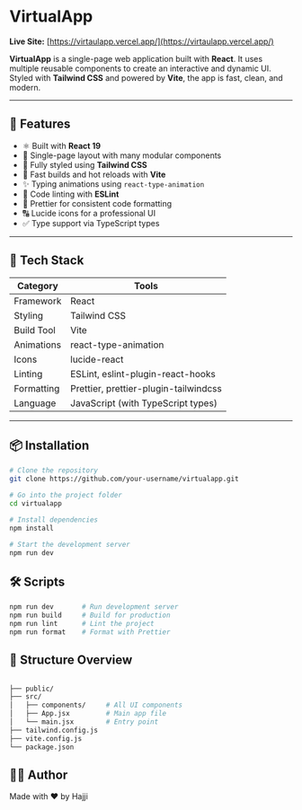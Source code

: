 # VirtualApp

**Live Site:** [https://virtaulapp.vercel.app/](https://virtaulapp.vercel.app/)

**VirtualApp** is a single-page web application built with **React**. It uses multiple reusable components to create an interactive and dynamic UI. Styled with **Tailwind CSS** and powered by **Vite**, the app is fast, clean, and modern.  

---

## 🚀 Features

- ⚛️ Built with **React 19**
- 📄 Single-page layout with many modular components
- 🎨 Fully styled using **Tailwind CSS**
- 💨 Fast builds and hot reloads with **Vite**
- ✨ Typing animations using `react-type-animation`
- 🔧 Code linting with **ESLint**
- 🎯 Prettier for consistent code formatting
- 🔠 Lucide icons for a professional UI
- ✅ Type support via TypeScript types

---

## 🧰 Tech Stack

| Category       | Tools                                  |
|----------------|----------------------------------------|
| Framework      | React                                  |
| Styling        | Tailwind CSS                           |
| Build Tool     | Vite                                   |
| Animations     | react-type-animation                   |
| Icons          | lucide-react                           |
| Linting        | ESLint, eslint-plugin-react-hooks      |
| Formatting     | Prettier, prettier-plugin-tailwindcss  |
| Language       | JavaScript (with TypeScript types)     |

---

## 📦 Installation

```bash
# Clone the repository
git clone https://github.com/your-username/virtualapp.git

# Go into the project folder
cd virtualapp

# Install dependencies
npm install

# Start the development server
npm run dev

```
## 🛠 Scripts
```bash
npm run dev       # Run development server
npm run build     # Build for production
npm run lint      # Lint the project
npm run format    # Format with Prettier
```
## 🧩 Structure Overview
```bash

├── public/
├── src/
│   ├── components/     # All UI components
│   ├── App.jsx         # Main app file
│   └── main.jsx        # Entry point
├── tailwind.config.js
├── vite.config.js
└── package.json
```
## 👨‍💻 Author
Made with ❤️ by Hajji